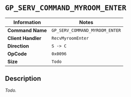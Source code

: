 # `GP_SERV_COMMAND_MYROOM_ENTER`

| Information               | Notes |
|---                        |---    |
| **Command Name**          | `GP_SERV_COMMAND_MYROOM_ENTER` |
| **Client Handler**        | `RecvMyroomEnter` |
| **Direction**             | `S -> C` |
| **OpCode**                | `0x0096` |
| **Size**                  | `Todo` |

## Description

_Todo._
